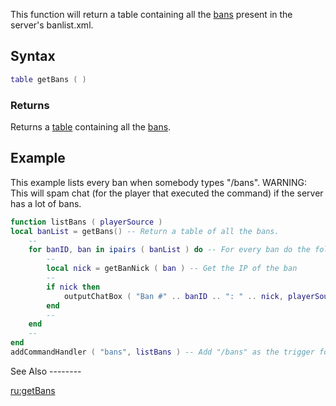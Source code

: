 This function will return a table containing all the [bans](/docs/ban.md "wikilink") present in the server's banlist.xml.

Syntax
------

``` lua
table getBans ( )
```

### Returns

Returns a [table](/docs/table.md "wikilink") containing all the [bans](/ban.md "wikilink").

Example
-------

<section name="Example 1: Server" class="server" show="true">
This example lists every ban when somebody types "/bans". WARNING: This will spam chat (for the player that executed the command) if the server has a lot of bans.

``` lua
function listBans ( playerSource )
local banList = getBans() -- Return a table of all the bans.
    --
    for banID, ban in ipairs ( banList ) do -- For every ban do the following...    
        --
        local nick = getBanNick ( ban ) -- Get the IP of the ban
        --
        if nick then
            outputChatBox ( "Ban #" .. banID .. ": " .. nick, playerSource , 255, 0, 0, true ) -- Output the ban.
        end
        --
    end
    --
end
addCommandHandler ( "bans", listBans ) -- Add "/bans" as the trigger for the function.
```

</section>
See Also
--------

[ru:getBans](/docs/ru:getBans.md "wikilink")
